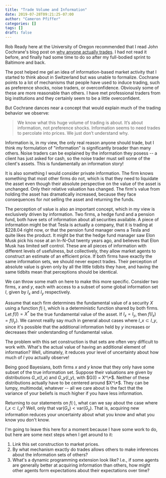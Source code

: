 ```yaml
---
title: "Trade Volume and Information"
date: 2019-07-28T09:21:25-07:00
author: "Cameron Pfiffer"
categories: []
tags: []
draft: false
---
```


Rob Ready here at the University of Oregon recommended that I read John Cochrane's blog post on [why anyone actually trades](https://johnhcochrane.blogspot.com/2016/10/volume-and-information.html). I had not read it before, and finally had some time to do so after my full-bodied sprint to Baltimore and back.



The post helped me gel an idea of information-based market activity that I started to think about in Switzerland but was unable to formalize. Cochrane points to a lot of mechanisms that people have used to induce trading, such as preference shocks, noise traders, or overconfidence. Obviously some of these are more reasonable than others.  I have met professional traders from big institutions and they certainly seem to be a little overconfident.



But Cochrane dances near a concept that would explain much of the trading behavior we observe:



> We know what this huge volume of trading is about. It’s about 
> information, not preference shocks. Information seems to need trades to 
> percolate into prices. We just don’t understand why.



Information is, in my view, the only real reason anyone should trade, but I think my formulation of "information" is significantly broader than many others. Noise traders can be explained by the information they posess -- a client has just asked for cash, so the noise trader must sell some of the client's assets. This is fundamentally an information  story! 



It is also something I would consider private information. The firm knows something that most other firms do not, which is that they need to liquidate the asset even though their absolute perspective on the value of the asset is unchanged. Only their relative valuation has changed. The firm's value from holding the asset has dramatically increased, because they face consequences for _not_ selling the asset and returning the funds. 



The perception of value is also an important concept, which in my view is exclusively driven by information. Two firms, a hedge fund and a pension fund, both have sets of information about all securities available. A piece of information might be that Tesla is actually a company, that it is trading at $228.04 right now, or that the pension fund manager owns a Tesla and quite likes the product. It might be that the hedge fund manager saw Elon Musk pick his nose at an In-N-Out twenty years ago, and believes that Elon Musk has limited self control. These are all pieces of information with different levels of usefulness, but collectively, they allow market agents to construct an estimate of an efficient price. If both firms have exactly the same information sets, we should never expect trades. Their perception of absolute value is given only by all the little tidbits they have, and having the same tidbits mean that perceptions should be identical.



We can throw some math on here to make this more specific. Consider two firms, $x$ and $y$, each with access to a subset of some global information set $I$, given by $I_x$ and $I_y$ respectively. 



Assume that each firm determines the fundamental value of a security $X$ using a function $f(\cdot)$, which is a deterministic function shared by both firms. Let $f(I) = X^*$ be the true fundamental value of the asset. If $I_x = I_y$, then $f(I_x) = f(I_y)$. We cannot reallly say much in general about cases where $I\_x \subset I\_y$, since it's possible that the additional information held by $y$ increases or decreases their understanding of fundamental value.



The problem with this set construction is that sets are often very difficult to work with. What's the actual value of having an additional element of information? Well, ultimately, it reduces your level of uncertainty about how much of $I$ you actually observe! 



Being good Bayesians, both firms $x$ and $y$ know that they only have some subset of the true information set. Suppose their valuations are given by distributions $G\_x(I\_x)$ and $G\_y(I\_y)$, with $G(I) = X^\*$. Neither of these distributions actually have to be centered around $X^\*$. They can be lumpy, multimodal, whatever -- all we care about is the fact that the variance of your beliefs is much higher if you have less information. 



Returning to our statements on $f(\cdot)$, what can we say about the case where $I\_x \subset I\_y$? Well, only that $\text{var}(G_x) <\text{var}(G_y)$. That is, acquiring new information reduces your uncertainty about what you know and what you know you don't know. 



I'm going to leave this here for a moment because I have some work to do, but here are some next steps when I get around to it:



1. Link this set construction to market prices.
2. By what mechanism exactly do trades allows others to make inferences about the information sets of others?
3. What's a dynamic programming extension look like? I.e., if some agents are generally better at acquiring information than others, how might other agents form expectations about their expectations over time?

